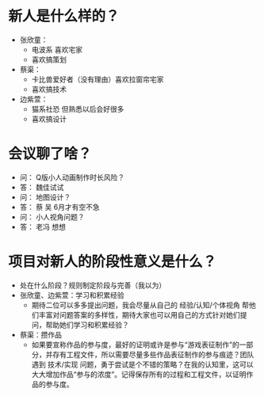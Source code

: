 # 新人是什么样的？
- 张欣童：
  - 电波系 喜欢宅家
  - 喜欢搞策划
- 蔡渠：
  - 卡比兽爱好者（没有理由）喜欢拉窗帘宅家 
  - 喜欢搞技术
- 边紫萱： 
  - 猫系社恐 但熟悉以后会好很多
  - 喜欢搞设计
# 会议聊了啥？
- 问： Q版小人动画制作时长风险？
- 答： 魏佳试试
- 问： 地图设计？
- 答： 蔡 吴 6月才有空不急
- 问： 小人视角问题？
- 答： 老冯 想想
# 项目对新人的阶段性意义是什么？
- 处在什么阶段？规则制定阶段与完善（我以为）
- 张欣童、边紫萱：学习和积累经验
  - 期待二位可以多多提出问题，我会尽量从自己的 经验/认知/个体视角 帮他们丰富对问题答案的多样性，期待大家也可以用自己的方式针对她们提问，帮助她们学习和积累经验？
- 蔡渠：攒作品
  - 如果要宣称作品的参与度，最好的证明或许是参与“游戏表征制作”的一部分，并存有工程文件，所以需要尽量多些作品表征制作的参与痕迹？团队遇到 技术/实现 问题，勇于尝试是个不错的策略？在我的认知里，这可以大大增加作品“参与的浓度”。记得保存所有的过程和工程文件，以证明作品的参与度。